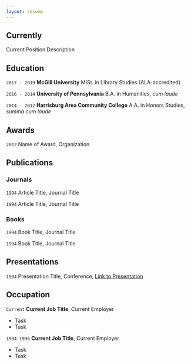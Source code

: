 ```yaml
---
layout: resume
---
```

## Currently

Current Position Description

## Education

`2017 - 2019`
__McGill University__
MISt. in Library Studies (ALA-accredited)

`2016 - 2014`
__University of Pennsylvania__
B.A. in Humanities, <i>cum laude</i>

`2014 - 2012`
__Harrisburg Area Community College__
A.A. in Honors Studies, <i>summa cum laude</i>

## Awards

`2012`
Name of Award, Organization 

## Publications

<!-- A list is also available [online](https://scholar.google.co.uk/citations?user=LTOTl0YAAAAJ) -->

### Journals

`1994`
Article Title, Journal Title

`1994`
Article Title, Journal Title

### Books

`1994`
Book Title, Journal Title

`1994`
Book Title, Journal Title


## Presentations

`1994`
Presentation Title, Conference, <a href="https://MyWebsite.tld/presentation1">Link to Presentation</a>


## Occupation

`Current`
__Current Job Title__, Current Employer 

- Task
- Task

`1994-1996`
__Current Job Title__, Current Employer 

- Task
- Task



<!-- ### Footer

Last updated: May 2013 -->


